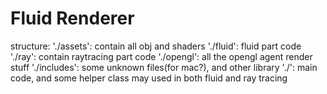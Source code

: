 # Fluid Renderer

structure:
'./assets': contain all obj and shaders
'./fluid': fluid part code
'./ray': contain raytracing part code
'./opengl': all the opengl agent render stuff
'./includes': some unknown files(for mac?), and other library
'./': main code, and some helper class may used in both fluid and ray tracing
